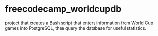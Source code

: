 # freecodecamp_worldcupdb
project that creates a Bash script that enters information from World Cup games into PostgreSQL, then query the database for useful statistics.
